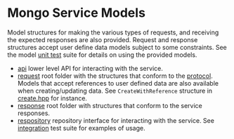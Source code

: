 # Mongo Service Models
Model structures for making the various types of requests, and receiving the expected
responses are also provided.  Request and response structures accept user define data
models subject to some constraints.  See the model [unit test](https://github.com/sptrakesh/mongo-service/blob/master/test/unit/document.cpp)
suite for details on using the provided models.
* [api](https://github.com/sptrakesh/mongo-service/blob/master/src/api/api.hpp) lower level API for interacting with the service.
* [request](https://github.com/sptrakesh/mongo-service/tree/master/src/api/model/request) root folder with the
  structures that conform to the [protocol](mongo-service.md#protocol).  Models that accept references to user defined data are
  also available when creating/updating data.  See `CreateWithReference` structure in
  [create.hpp](https://github.com/sptrakesh/mongo-service/blob/master/src/api/model/request/create.hpp) for instance.
* [response](https://github.com/sptrakesh/mongo-service/tree/master/src/api/model/response) root folder with structures
  that conform to the service responses.
* [respository](https://github.com/sptrakesh/mongo-service/blob/master/src/api/repository/repository.hpp) repository
  interface for interacting with the service.  See [integration](https://github.com/sptrakesh/mongo-service/blob/master/test/integration/repository.cpp)
  test suite for examples of usage.
